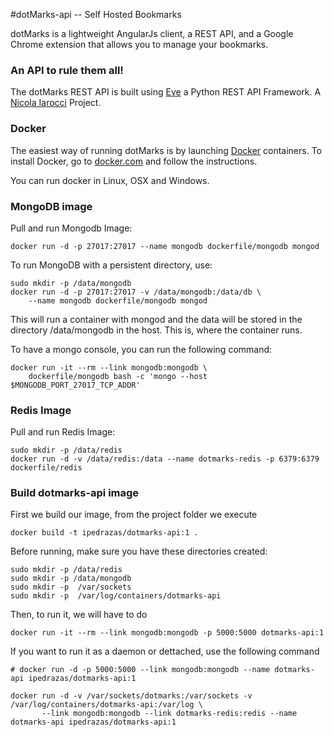 

#dotMarks-api -- Self Hosted Bookmarks

dotMarks is a lightweight AngularJs client, a REST API, and a Google Chrome extension that allows you to manage your bookmarks.

### An API to rule them all!
The dotMarks REST API is built using [Eve][1] a Python REST API Framework. A [Nicola Iarocci][2] Project.


### Docker

The easiest way of running dotMarks is by launching [Docker][3] containers. To install Docker, go to [docker.com][4] and follow the instructions.

You can run docker in Linux, OSX and Windows.

### MongoDB image


Pull and run Mongodb Image:

    docker run -d -p 27017:27017 --name mongodb dockerfile/mongodb mongod

To run MongoDB with a persistent directory, use:

    sudo mkdir -p /data/mongodb
    docker run -d -p 27017:27017 -v /data/mongodb:/data/db \
        --name mongodb dockerfile/mongodb mongod

This will run a container with mongod and the data will be stored in the directory /data/mongodb in the host. This is, where
the container runs.

To have a mongo console, you can run the following command:

    docker run -it --rm --link mongodb:mongodb \
        dockerfile/mongodb bash -c 'mongo --host $MONGODB_PORT_27017_TCP_ADDR'

### Redis Image

Pull and run Redis Image:

    sudo mkdir -p /data/redis
    docker run -d -v /data/redis:/data --name dotmarks-redis -p 6379:6379 dockerfile/redis


### Build dotmarks-api image

First we build our image, from the project folder we execute

    docker build -t ipedrazas/dotmarks-api:1 .

Before running, make sure you have these directories created:

    sudo mkdir -p /data/redis
    sudo mkdir -p /data/mongodb
    sudo mkdir -p  /var/sockets
    sudo mkdir -p  /var/log/containers/dotmarks-api

Then, to run it, we will have to do

    docker run -it --rm --link mongodb:mongodb -p 5000:5000 dotmarks-api:1


If you want to run it as a daemon or dettached, use the following command

    # docker run -d -p 5000:5000 --link mongodb:mongodb --name dotmarks-api ipedrazas/dotmarks-api:1

    docker run -d -v /var/sockets/dotmarks:/var/sockets -v /var/log/containers/dotmarks-api:/var/log \
           --link mongodb:mongodb --link dotmarks-redis:redis --name dotmarks-api ipedrazas/dotmarks-api:1


  [1]: http://python-eve.org/
  [2]: https://twitter.com/nicolaiarocci
  [3]: http://www.docker.com/
  [4]: https://docs.docker.com/installation/#installation
